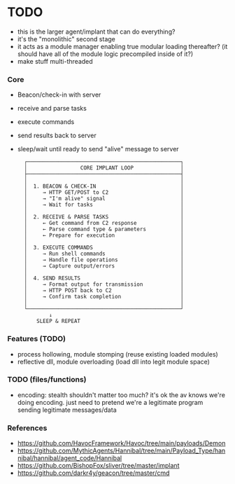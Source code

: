 # TODO
- this is the larger agent/implant that can do everything?
- it's the "monolithic" second stage
- it acts as a module manager enabling true modular loading thereafter? (it should have all of the module logic precompiled inside of it?)
- make stuff multi-threaded

### Core
- Beacon/check-in with server
- receive and parse tasks
- execute commands
- send results back to server
- sleep/wait until ready to send "alive" message to server


        ┌─────────────────────────────────────────────────┐
        │                 CORE IMPLANT LOOP               │
        ├─────────────────────────────────────────────────┤
        │                                                 │
        │  1. BEACON & CHECK-IN                           │
        │     → HTTP GET/POST to C2                       │
        │     → "I'm alive" signal                        │
        │     → Wait for tasks                            │
        │                                                 │
        │  2. RECEIVE & PARSE TASKS                       │
        │     ← Get command from C2 response              │
        │     ← Parse command type & parameters           │
        │     ← Prepare for execution                     │
        │                                                 │
        │  3. EXECUTE COMMANDS                            │
        │     → Run shell commands                        │
        │     → Handle file operations                    │
        │     → Capture output/errors                     │
        │                                                 │
        │  4. SEND RESULTS                                │
        │     → Format output for transmission            │
        │     → HTTP POST back to C2                      │
        │     → Confirm task completion                   │
        │                                                 │
        └─────────────────────────────────────────────────┘
                ↓
            SLEEP & REPEAT


### Features (TODO)
- process hollowing, module stomping (reuse existing loaded modules)
- reflective dll, module overloading (load dll into legit module space)

### TODO (files/functions)
- encoding: stealth shouldn't matter too much? it's ok the av knows we're doing encoding. just need to pretend we're a legitimate program sending legitimate messages/data


### References
- https://github.com/HavocFramework/Havoc/tree/main/payloads/Demon
- https://github.com/MythicAgents/Hannibal/tree/main/Payload_Type/hannibal/hannibal/agent_code/Hannibal
- https://github.com/BishopFox/sliver/tree/master/implant
- https://github.com/darkr4y/geacon/tree/master/cmd
